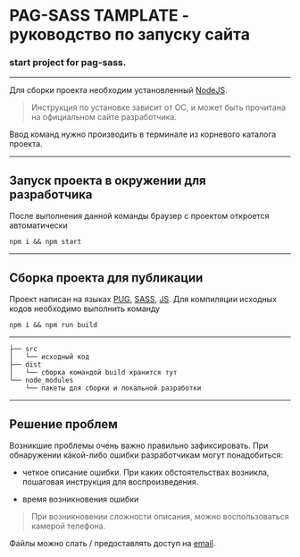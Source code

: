 # PAG-SASS TAMPLATE - руководство по запуску сайта

### start project for pag-sass.

----
Для сборки проекта необходим установленный [NodeJS](https://nodejs.org/).

>Инструкция по установке зависит от ОС, и может быть прочитана на официальном сайте разработчика.

Ввод команд нужно производить в терминале из корневого каталога проекта.

----

## Запуск проекта в окружении для разработчика

После выполнения данной команды браузер с проектом откроется автоматически

    npm i && npm start

----

## Сборка проекта для публикации

Проект написан на языках [PUG](https://pugjs.org/), [SASS](https://sass-lang.com/), [JS](https://babeljs.io/). Для компиляции исходных кодов необходимо выполнить команду

    npm i && npm run build

----

    ├── src
    │   └── исходный код
    ├── dist
    │   └── сборка командой build хранится тут
    └── node_modules
        └── пакеты для сборки и локальной разработки

----

## Решение проблем

Возникшие проблемы очень важно правильно зафиксировать. При обнаружении какой-либо ошибки разработчикам могут понадобиться:

- четкое описание ошибки. При каких обстоятельствах возникла, пошаговая инструкция для воспроизведения.

- время возникновения ошибки

>При возникновении сложности описания, можно воспользоваться камерой телефона.

Файлы можно слать / предоставлять доступ на [email](mailto:pavelnesterets82@gmail.com).